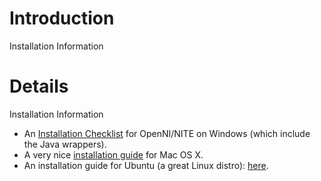 # Introduction #

Installation Information


# Details #

Installation Information

  * An [Installation Checklist](http://fivedots.coe.psu.ac.th/~ad/kinect/installation.html) for OpenNI/NITE on Windows (which include the Java wrappers).
  * A very nice [installation guide](http://developkinect.com/resource/mac-os-x/install-openni-nite-and-sensorkinect-mac-os-x) for Mac OS X.
  * An installation guide for Ubuntu (a great Linux distro): [here](http://davetaz-blog.blogspot.fr/2011/03/installing-kinect-on-ubuntu-full-guide.html).